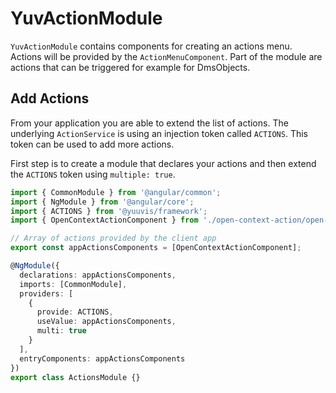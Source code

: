 # YuvActionModule

`YuvActionModule` contains components for creating an actions menu.
Actions will be provided by the `ActionMenuComponent`. Part of the module
are actions that can be triggered for example for DmsObjects.

## Add Actions

From your application you are able to extend the list of actions. The underlying `ActionService` is using an injection token called `ACTIONS`. This token can be used to add more actions.

First step is to create a module that declares your actions and then extend the `ACTIONS` token using `multiple: true`.

```ts
import { CommonModule } from '@angular/common';
import { NgModule } from '@angular/core';
import { ACTIONS } from '@yuuvis/framework';
import { OpenContextActionComponent } from './open-context-action/open-context-action';

// Array of actions provided by the client app
export const appActionsComponents = [OpenContextActionComponent];

@NgModule({
  declarations: appActionsComponents,
  imports: [CommonModule],
  providers: [
    {
      provide: ACTIONS,
      useValue: appActionsComponents,
      multi: true
    }
  ],
  entryComponents: appActionsComponents
})
export class ActionsModule {}
```
